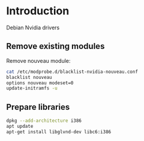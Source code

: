 # Introduction

Debian Nvidia drivers

## Remove existing modules

Remove nouveau module:

```sh
cat /etc/modprobe.d/blacklist-nvidia-nouveau.conf
blacklist nouveau
options nouveau modeset=0
update-initramfs -u
```

## Prepare libraries

```sh
dpkg --add-architecture i386
apt update
apt-get install libglvnd-dev libc6:i386
```
